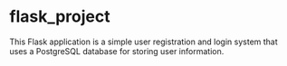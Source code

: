 # flask_project
 This Flask application is a simple user registration and login system that uses a PostgreSQL database for storing user information.
